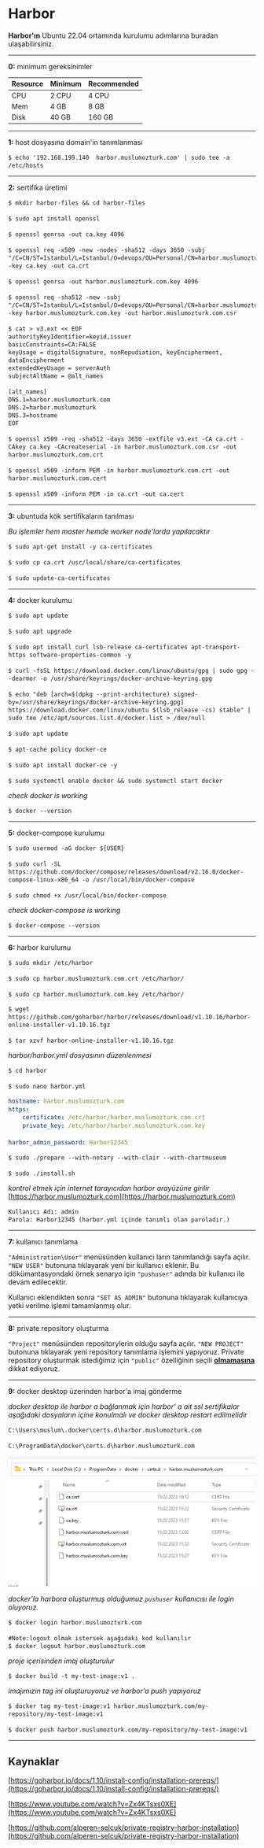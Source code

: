 # Harbor
**Harbor'ın** Ubuntu 22.04 ortamında kurulumu adımlarına buradan ulaşabilirsiniz.

---

**0:** minimum gereksinimler

| Resource | Minimum | Recommended |
| -------- | ------- | ----------- |
| CPU      |   2 CPU |	  4 CPU    |
| Mem      |	4 GB |	  8 GB     |
| Disk     |   40 GB |  160 GB     |

---

**1:** host dosyasına domain'in tanımlanması

```shell
$ echo '192.168.199.140  harbor.muslumozturk.com' | sudo tee -a /etc/hosts
```
---

**2:** sertifika üretimi

```shell
$ mkdir harbor-files && cd harbor-files

$ sudo apt install openssl

$ openssl genrsa -out ca.key 4096

$ openssl req -x509 -new -nodes -sha512 -days 3650 -subj "/C=CN/ST=Istanbul/L=Istanbul/O=devops/OU=Personal/CN=harbor.muslumozturk.com" -key ca.key -out ca.crt

$ openssl genrsa -out harbor.muslumozturk.com.key 4096

$ openssl req -sha512 -new -subj "/C=CN/ST=Istanbul/L=Istanbul/O=devops/OU=Personal/CN=harbor.muslumozturk.com" -key harbor.muslumozturk.com.key -out harbor.muslumozturk.com.csr

$ cat > v3.ext << EOF
authorityKeyIdentifier=keyid,issuer
basicConstraints=CA:FALSE
keyUsage = digitalSignature, nonRepudiation, keyEncipherment, dataEncipherment
extendedKeyUsage = serverAuth
subjectAltName = @alt_names

[alt_names]
DNS.1=harbor.muslumozturk.com
DNS.2=harbor.muslumozturk
DNS.3=hostname
EOF

$ openssl x509 -req -sha512 -days 3650 -extfile v3.ext -CA ca.crt -CAkey ca.key -CAcreateserial -in harbor.muslumozturk.com.csr -out harbor.muslumozturk.com.crt

$ openssl x509 -inform PEM -in harbor.muslumozturk.com.crt -out harbor.muslumozturk.com.cert

$ openssl x509 -inform PEM -in ca.crt -out ca.cert
```

---

**3:** ubuntuda kök sertifikaların tanılması

*Bu işlemler hem master hemde worker node'larda yapılacaktır*

```shell
$ sudo apt-get install -y ca-certificates

$ sudo cp ca.crt /usr/local/share/ca-certificates

$ sudo update-ca-certificates
```
---

**4:** docker kurulumu

```shell
$ sudo apt update

$ sudo apt upgrade

$ sudo apt install curl lsb-release ca-certificates apt-transport-https software-properties-common -y

$ curl -fsSL https://download.docker.com/linux/ubuntu/gpg | sudo gpg --dearmor -o /usr/share/keyrings/docker-archive-keyring.gpg

$ echo "deb [arch=$(dpkg --print-architecture) signed-by=/usr/share/keyrings/docker-archive-keyring.gpg] https://download.docker.com/linux/ubuntu $(lsb_release -cs) stable" | sudo tee /etc/apt/sources.list.d/docker.list > /dev/null

$ sudo apt update

$ apt-cache policy docker-ce

$ sudo apt install docker-ce -y

$ sudo systemctl enable docker && sudo systemctl start docker

```

*check docker is working*

```shell
$ docker --version
```
---

**5:** docker-compose kurulumu

```shell
$ sudo usermod -aG docker ${USER}

$ sudo curl -SL https://github.com/docker/compose/releases/download/v2.16.0/docker-compose-linux-x86_64 -o /usr/local/bin/docker-compose

$ sudo chmod +x /usr/local/bin/docker-compose

```

*check docker-compose is working*

```shell
$ docker-compose --version
```
---

**6:** harbor kurulumu

```shell
$ sudo mkdir /etc/harbor

$ sudo cp harbor.muslumozturk.com.crt /etc/harbor/

$ sudo cp harbor.muslumozturk.com.key /etc/harbor/
```

```shell
$ wget https://github.com/goharbor/harbor/releases/download/v1.10.16/harbor-online-installer-v1.10.16.tgz

$ tar xzvf harbor-online-installer-v1.10.16.tgz
```

*harbor/harbor.yml dosyasının düzenlenmesi*
```
$ cd harbor

$ sudo nano harbor.yml
```

```yaml
hostname: harbor.muslumozturk.com
https:
    certificate: /etc/harbor/harbor.muslumozturk.com.crt
    private_key: /etc/harbor/harbor.muslumozturk.com.key

harbor_admin_password: Harbor12345
```


```shell
$ sudo ./prepare --with-notary --with-clair --with-chartmuseum

$ sudo ./install.sh

```

*kontrol etmek için internet tarayıcıdan harbor arayüzüne girilir*
[https://harbor.muslumozturk.com](https://harbor.muslumozturk.com)

```
Kullanıcı Adı: admin
Parola: Harbor12345 (harbor.yml içinde tanımlı olan paroladır.)
```
---

**7:** kullanıcı tanımlama

`"Administration\User"` menüsünden kullanıcı ların tanımlandığı sayfa açılır. `"NEW USER"` butonuna tıklayarak yeni bir kullanıcı eklenir. Bu dökümantasyondaki örnek senaryo için `"pushuser"` adında bir kullanıcı ile devam edilecektir.

Kullanıcı eklendikten sonra `"SET AS ADMIN"` butonuna tıklayarak kullanıcıya yetki verilme işlemi tamamlanmış olur.

---

**8:** private repository oluşturma

`"Project"` menüsünden repositorylerin olduğu sayfa açılır. `"NEW PROJECT"` butonuna tıklayarak yeni repository tanımlama işlemini yapıyoruz. Private repository oluşturmak istediğimiz için `"public"` özelliğinin seçili <ins>**olmamasına**</ins> dikkat ediyoruz.  

---

**9:** docker desktop üzerinden harbor'a imaj gönderme

*docker desktop ile harbor a bağlanmak için harbor' a ait ssl sertifikalar aşağıdaki dosyaların içine konulmalı ve  docker desktop restart edilmelidir*

```
C:\Users\muslum\.docker\certs.d\harbor.muslumozturk.com

C:\ProgramData\docker\certs.d\harbor.muslumozturk.com
```

![docker-desktop-harbor-ssl](images/docker-desktop-harbor-ssl.png)

*docker'la harbora oluşturmuş olduğumuz  `pushuser` kullanıcısı ile login oluyoruz.*
```shell
$ docker login harbor.muslumozturk.com

#Note:logout olmak istersek aşağıdaki kod kullanılır
$ docker logout harbor.muslumozturk.com 
```



*proje içerisinden imaj oluşturulur*
```shell
$ docker build -t my-test-image:v1 .
```

*imajımızın tag ini oluşturuyoruz ve harbor'a push yapıyoruz*
```shell
$ docker tag my-test-image:v1 harbor.muslumozturk.com/my-repository/my-test-image:v1

$ docker push harbor.muslumozturk.com/my-repository/my-test-image:v1
```
---

## Kaynaklar

[https://goharbor.io/docs/1.10/install-config/installation-prereqs/](https://goharbor.io/docs/1.10/install-config/installation-prereqs/)

[https://www.youtube.com/watch?v=Zx4KTsxs0XE](https://www.youtube.com/watch?v=Zx4KTsxs0XE)

[https://github.com/alperen-selcuk/private-registry-harbor-installation](https://github.com/alperen-selcuk/private-registry-harbor-installation)

